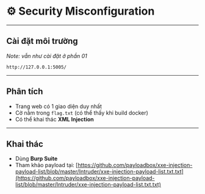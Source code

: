 
# ⚙️ Security Misconfiguration

---

## Cài đặt môi trường

*Note: vẫn như cài đặt ở phần 01*

```
http://127.0.0.1:5005/
```

---

## Phân tích

- Trang web có 1 giao diện duy nhất
- Cờ nằm trong `flag.txt` (có thể thấy khi build docker)
- Có thể khai thác **XML Injection**

---

## Khai thác

- Dùng **Burp Suite**
- Tham khảo payload tại:
  [https://github.com/payloadbox/xxe-injection-payload-list/blob/master/Intruder/xxe-injection-payload-list.txt.txt](https://github.com/payloadbox/xxe-injection-payload-list/blob/master/Intruder/xxe-injection-payload-list.txt.txt)
